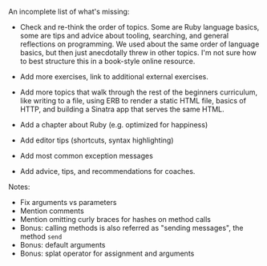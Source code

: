 An incomplete list of what's missing:

* Check and re-think the order of topics. Some are Ruby language basics, some are
  tips and advice about tooling, searching, and general reflections on
  programming. We used about the same order of language basics, but then just
  anecdotally threw in other topics. I'm not sure how to best structure this
  in a book-style online resource.
* Add more exercises, link to additional external exercises.
* Add more topics that walk through the rest of the beginners curriculum, like
  writing to a file, using ERB to render a static HTML file, basics of HTTP,
  and building a Sinatra app that serves the same HTML.
* Add a chapter about Ruby (e.g. optimized for happiness)
* Add editor tips (shortcuts, syntax highlighting)
* Add most common exception messages

* Add advice, tips, and recommendations for coaches.

Notes:

* Fix arguments vs parameters
* Mention comments
* Mention omitting curly braces for hashes on method calls
* Bonus: calling methods is also referred as "sending messages", the method `send`
* Bonus: default arguments
* Bonus: splat operator for assignment and arguments
